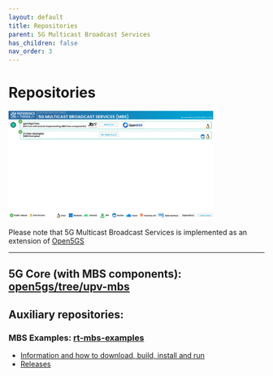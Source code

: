 ```yaml
---
layout: default
title: Repositories
parent: 5G Multicast Broadcast Services
has_children: false
nav_order: 3
---
```

# Repositories

<img src="../../assets/images/projects/mbs_repos.png" style="width: 80%">

Please note that 5G Multicast Broadcast Services is implemented as an extension of [Open5GS](https://github.com/5G-MAG/open5gs)

---

## 5G Core (with MBS components): [open5gs/tree/upv-mbs](https://github.com/5G-MAG/open5gs/tree/upv-mbs)

## Auxiliary repositories:

### MBS Examples: [rt-mbs-examples](https://github.com/5G-MAG/rt-mbs-examples)
* [Information and how to download, build, install and run](https://github.com/5G-MAG/rt-mbs-examples#readme)
* [Releases](https://github.com/5G-MAG/rt-mbs-examples/releases)

